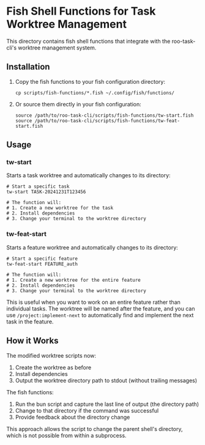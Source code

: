 # Fish Shell Functions for Task Worktree Management

This directory contains fish shell functions that integrate with the roo-task-cli's worktree management system.

## Installation

1. Copy the fish functions to your fish configuration directory:
   ```fish
   cp scripts/fish-functions/*.fish ~/.config/fish/functions/
   ```

2. Or source them directly in your fish configuration:
   ```fish
   source /path/to/roo-task-cli/scripts/fish-functions/tw-start.fish
   source /path/to/roo-task-cli/scripts/fish-functions/tw-feat-start.fish
   ```

## Usage

### tw-start

Starts a task worktree and automatically changes to its directory:

```fish
# Start a specific task
tw-start TASK-20241231T123456

# The function will:
# 1. Create a new worktree for the task
# 2. Install dependencies
# 3. Change your terminal to the worktree directory
```

### tw-feat-start

Starts a feature worktree and automatically changes to its directory:

```fish
# Start a specific feature
tw-feat-start FEATURE_auth

# The function will:
# 1. Create a new worktree for the entire feature
# 2. Install dependencies
# 3. Change your terminal to the worktree directory
```

This is useful when you want to work on an entire feature rather than individual tasks. The worktree will be named after the feature, and you can use `/project:implement-next` to automatically find and implement the next task in the feature.

## How it Works

The modified worktree scripts now:
1. Create the worktree as before
2. Install dependencies
3. Output the worktree directory path to stdout (without trailing messages)

The fish functions:
1. Run the bun script and capture the last line of output (the directory path)
2. Change to that directory if the command was successful
3. Provide feedback about the directory change

This approach allows the script to change the parent shell's directory, which is not possible from within a subprocess.